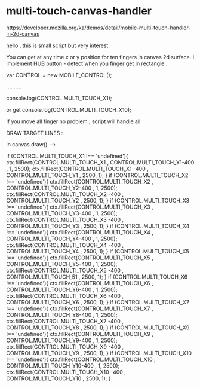 multi-touch-canvas-handler
==========================

https://developer.mozilla.org/ka/demos/detail/mobile-multi-touch-handler-in-2d-canvas

hello , this is small script but very interest.

You can get at any time x or y position for ten fingers in canvas 2d surface.
I implement HUB button - detect when you finger get in rectangle .

var CONTROL = new MOBILE_CONTROL();

....
.....

console.log(CONTROL.MULTI_TOUCH_X1);

or get console.log(CONTROL.MULTI_TOUCH_X10);

If you move all finger no problem , script will handle all.


DRAW TARGET LINES :

in canvas draw() -->


if (CONTROL.MULTI_TOUCH_X1 !== 'undefined'){
ctx.fillRect(CONTROL.MULTI_TOUCH_X1 , CONTROL.MULTI_TOUCH_Y1-400  , 1, 2500);
ctx.fillRect(CONTROL.MULTI_TOUCH_X1 -400 , CONTROL.MULTI_TOUCH_Y1 , 2500, 1);
}
if (CONTROL.MULTI_TOUCH_X2 !== 'undefined'){
ctx.fillRect(CONTROL.MULTI_TOUCH_X2 , CONTROL.MULTI_TOUCH_Y2-400  , 1, 2500);
ctx.fillRect(CONTROL.MULTI_TOUCH_X2 -400 , CONTROL.MULTI_TOUCH_Y2 , 2500, 1);
}
if (CONTROL.MULTI_TOUCH_X3 !== 'undefined'){
ctx.fillRect(CONTROL.MULTI_TOUCH_X3 , CONTROL.MULTI_TOUCH_Y3-400  , 1, 2500);
ctx.fillRect(CONTROL.MULTI_TOUCH_X3 -400 , CONTROL.MULTI_TOUCH_Y3 , 2500, 1);
}
if (CONTROL.MULTI_TOUCH_X4 !== 'undefined'){
ctx.fillRect(CONTROL.MULTI_TOUCH_X4 , CONTROL.MULTI_TOUCH_Y4-400  , 1, 2500);
ctx.fillRect(CONTROL.MULTI_TOUCH_X4 -400 , CONTROL.MULTI_TOUCH_Y4 , 2500, 1);
}
if (CONTROL.MULTI_TOUCH_X5 !== 'undefined'){
ctx.fillRect(CONTROL.MULTI_TOUCH_X5 , CONTROL.MULTI_TOUCH_Y5-400  , 1, 2500);
ctx.fillRect(CONTROL.MULTI_TOUCH_X5 -400 , CONTROL.MULTI_TOUCH_51 , 2500, 1);
}
if (CONTROL.MULTI_TOUCH_X6 !== 'undefined'){
ctx.fillRect(CONTROL.MULTI_TOUCH_X6 , CONTROL.MULTI_TOUCH_Y6-400  , 1, 2500);
ctx.fillRect(CONTROL.MULTI_TOUCH_X6 -400 , CONTROL.MULTI_TOUCH_Y6 , 2500, 1);
}
if (CONTROL.MULTI_TOUCH_X7 !== 'undefined'){
ctx.fillRect(CONTROL.MULTI_TOUCH_X7 , CONTROL.MULTI_TOUCH_Y8-400  , 1, 2500);
ctx.fillRect(CONTROL.MULTI_TOUCH_X7 -400 , CONTROL.MULTI_TOUCH_Y8 , 2500, 1);
}
if (CONTROL.MULTI_TOUCH_X9 !== 'undefined'){
ctx.fillRect(CONTROL.MULTI_TOUCH_X9 , CONTROL.MULTI_TOUCH_Y9-400  , 1, 2500);
ctx.fillRect(CONTROL.MULTI_TOUCH_X9 -400 , CONTROL.MULTI_TOUCH_Y9 , 2500, 1);
}
if (CONTROL.MULTI_TOUCH_X10 !== 'undefined'){
ctx.fillRect(CONTROL.MULTI_TOUCH_X10 , CONTROL.MULTI_TOUCH_Y10-400  , 1, 2500);
ctx.fillRect(CONTROL.MULTI_TOUCH_X10 -400 , CONTROL.MULTI_TOUCH_Y10 , 2500, 1);
}
  
